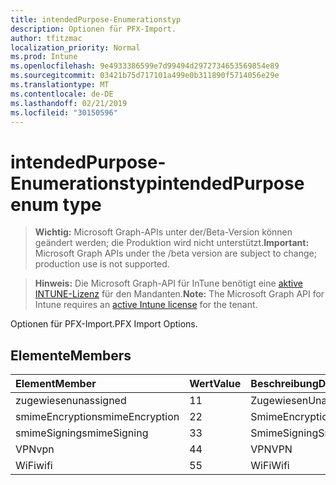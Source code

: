 ```yaml
---
title: intendedPurpose-Enumerationstyp
description: Optionen für PFX-Import.
author: tfitzmac
localization_priority: Normal
ms.prod: Intune
ms.openlocfilehash: 9e4933386599e7d99494d2972734653569854e89
ms.sourcegitcommit: 03421b75d717101a499e0b311890f5714056e29e
ms.translationtype: MT
ms.contentlocale: de-DE
ms.lasthandoff: 02/21/2019
ms.locfileid: "30150596"
---
```

# <a name="intendedpurpose-enum-type"></a><span data-ttu-id="32562-103">intendedPurpose-Enumerationstyp</span><span class="sxs-lookup"><span data-stu-id="32562-103">intendedPurpose enum type</span></span>

> <span data-ttu-id="32562-104">**Wichtig:** Microsoft Graph-APIs unter der/Beta-Version können geändert werden; die Produktion wird nicht unterstützt.</span><span class="sxs-lookup"><span data-stu-id="32562-104">**Important:** Microsoft Graph APIs under the /beta version are subject to change; production use is not supported.</span></span>

> <span data-ttu-id="32562-105">**Hinweis:** Die Microsoft Graph-API für InTune benötigt eine [aktive INTUNE-Lizenz](https://go.microsoft.com/fwlink/?linkid=839381) für den Mandanten.</span><span class="sxs-lookup"><span data-stu-id="32562-105">**Note:** The Microsoft Graph API for Intune requires an [active Intune license](https://go.microsoft.com/fwlink/?linkid=839381) for the tenant.</span></span>

<span data-ttu-id="32562-106">Optionen für PFX-Import.</span><span class="sxs-lookup"><span data-stu-id="32562-106">PFX Import Options.</span></span>

## <a name="members"></a><span data-ttu-id="32562-107">Elemente</span><span class="sxs-lookup"><span data-stu-id="32562-107">Members</span></span>
|<span data-ttu-id="32562-108">Element</span><span class="sxs-lookup"><span data-stu-id="32562-108">Member</span></span>|<span data-ttu-id="32562-109">Wert</span><span class="sxs-lookup"><span data-stu-id="32562-109">Value</span></span>|<span data-ttu-id="32562-110">Beschreibung</span><span class="sxs-lookup"><span data-stu-id="32562-110">Description</span></span>|
|:---|:---|:---|
|<span data-ttu-id="32562-111">zugewiesen</span><span class="sxs-lookup"><span data-stu-id="32562-111">unassigned</span></span>|<span data-ttu-id="32562-112">1</span><span class="sxs-lookup"><span data-stu-id="32562-112">1</span></span>|<span data-ttu-id="32562-113">Zugewiesen</span><span class="sxs-lookup"><span data-stu-id="32562-113">Unassigned</span></span>|
|<span data-ttu-id="32562-114">smimeEncryption</span><span class="sxs-lookup"><span data-stu-id="32562-114">smimeEncryption</span></span>|<span data-ttu-id="32562-115">2</span><span class="sxs-lookup"><span data-stu-id="32562-115">2</span></span>|<span data-ttu-id="32562-116">SmimeEncryption</span><span class="sxs-lookup"><span data-stu-id="32562-116">SmimeEncryption</span></span>|
|<span data-ttu-id="32562-117">smimeSigning</span><span class="sxs-lookup"><span data-stu-id="32562-117">smimeSigning</span></span>|<span data-ttu-id="32562-118">3</span><span class="sxs-lookup"><span data-stu-id="32562-118">3</span></span>|<span data-ttu-id="32562-119">SmimeSigning</span><span class="sxs-lookup"><span data-stu-id="32562-119">SmimeSigning</span></span>|
|<span data-ttu-id="32562-120">VPN</span><span class="sxs-lookup"><span data-stu-id="32562-120">vpn</span></span>|<span data-ttu-id="32562-121">4</span><span class="sxs-lookup"><span data-stu-id="32562-121">4</span></span>|<span data-ttu-id="32562-122">VPN</span><span class="sxs-lookup"><span data-stu-id="32562-122">VPN</span></span>|
|<span data-ttu-id="32562-123">WiFi</span><span class="sxs-lookup"><span data-stu-id="32562-123">wifi</span></span>|<span data-ttu-id="32562-124">5</span><span class="sxs-lookup"><span data-stu-id="32562-124">5</span></span>|<span data-ttu-id="32562-125">WiFi</span><span class="sxs-lookup"><span data-stu-id="32562-125">Wifi</span></span>|




